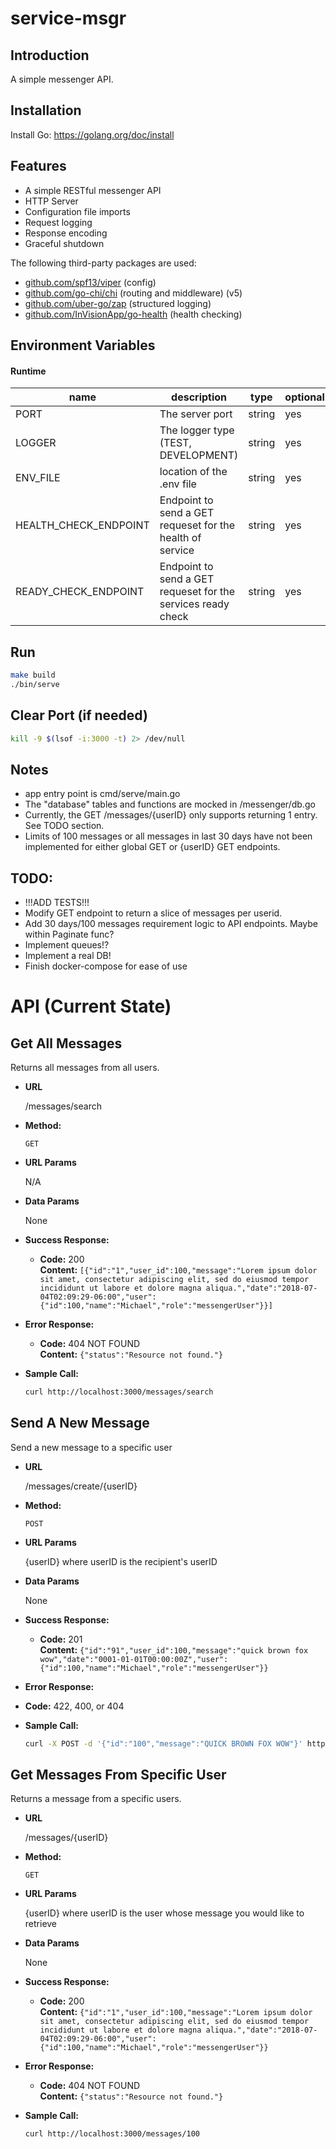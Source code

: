 # service-msgr

## Introduction

A simple messenger API.

## Installation

Install Go: https://golang.org/doc/install

## Features

- A simple RESTful messenger API
- HTTP Server
- Configuration file imports
- Request logging
- Response encoding
- Graceful shutdown

The following third-party packages are used:
- [github.com/spf13/viper](https://github.com/spf13/viper) (config)
- [github.com/go-chi/chi](https://github.com/go-chi/chi) (routing and middleware) (v5)
- [github.com/uber-go/zap](https://github.com/uber-go/zap) (structured logging)
- [github.com/InVisionApp/go-health](https://github.com/InVisionApp/go-health) (health checking)

## Environment Variables
#### Runtime

| name                     | description                                                     | type    | optional | default     |
|--------------------------|-----------------------------------------------------------------|---------|----------|-------------|
| PORT                     | The server port                                                 | string  | yes      | 3000        |
| LOGGER                   | The logger type (TEST, DEVELOPMENT)                             | string  | yes      | DEVELOPMENT |
| ENV_FILE                 | location of the .env file                                       | string  | yes      | .env        |
| HEALTH_CHECK_ENDPOINT    | Endpoint to send a GET requeset for the health of service       | string  | yes      | /healthz    |
| READY_CHECK_ENDPOINT     | Endpoint to send a GET requeset for the services ready check    | string  | yes      | /readyz     |

## Run

```bash
make build
./bin/serve
```

## Clear Port (if needed)
```bash
kill -9 $(lsof -i:3000 -t) 2> /dev/null
```

## Notes
* app entry point is cmd/serve/main.go
* The "database" tables and functions are mocked in /messenger/db.go
* Currently, the GET /messages/{userID} only supports returning 1 entry. See TODO section.
* Limits of 100 messages or all messages in last 30 days have not been implemented for either global GET or {userID} GET endpoints.

## TODO:
* !!!ADD TESTS!!!
* Modify GET endpoint to return a slice of messages per userid. 
* Add 30 days/100 messages requirement logic to API endpoints. Maybe within Paginate func?
* Implement queues!?
* Implement a real DB!
* Finish docker-compose for ease of use

# API (Current State)

**Get All Messages**
----
  Returns all messages from all users.

* **URL**

  /messages/search

* **Method:**

  `GET`
  
*  **URL Params**

    N/A

* **Data Params**

  None

* **Success Response:**

  * **Code:** 200 <br />
    **Content:** `[{"id":"1","user_id":100,"message":"Lorem ipsum dolor sit amet, consectetur adipiscing elit, sed do eiusmod tempor incididunt ut labore et dolore magna aliqua.","date":"2018-07-04T02:09:29-06:00","user":{"id":100,"name":"Michael","role":"messengerUser"}}]`
 
* **Error Response:**

  * **Code:** 404 NOT FOUND <br />
    **Content:** `{"status":"Resource not found."}`

* **Sample Call:**

  ```bash
  curl http://localhost:3000/messages/search
  ```

**Send A New Message**
----
Send a new message to a specific user

* **URL**

  /messages/create/{userID}

* **Method:**

  `POST`
*  **URL Params**

    {userID} where userID is the recipient's userID
* **Data Params**

  None

* **Success Response:**

  * **Code:** 201 <br />
    **Content:** `{"id":"91","user_id":100,"message":"quick brown fox wow","date":"0001-01-01T00:00:00Z","user":{"id":100,"name":"Michael","role":"messengerUser"}}`
 
* **Error Response:**

* **Code:** 422, 400, or 404 

* **Sample Call:**

  ```bash
  curl -X POST -d '{"id":"100","message":"QUICK BROWN FOX WOW"}' http://localhost:3000/messages/create/100
  ```

**Get Messages From Specific User**
----
  Returns a message from a specific users.

* **URL**

  /messages/{userID}

* **Method:**

  `GET`
  
*  **URL Params**

    {userID} where userID is the user whose message you would like to retrieve

* **Data Params**

  None

* **Success Response:**

  * **Code:** 200 <br />
    **Content:** `{"id":"1","user_id":100,"message":"Lorem ipsum dolor sit amet, consectetur adipiscing elit, sed do eiusmod tempor incididunt ut labore et dolore magna aliqua.","date":"2018-07-04T02:09:29-06:00","user":{"id":100,"name":"Michael","role":"messengerUser"}}`
 
* **Error Response:**

  * **Code:** 404 NOT FOUND <br />
    **Content:** `{"status":"Resource not found."}`

* **Sample Call:**

  ```bash
  curl http://localhost:3000/messages/100
  ```
